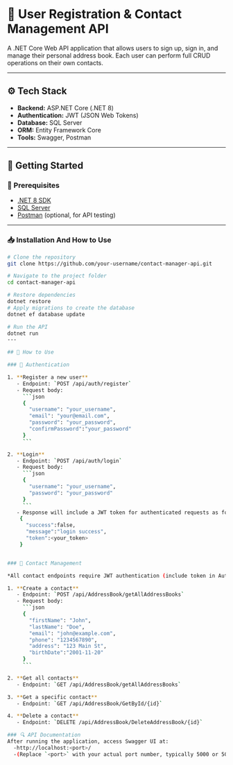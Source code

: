 # 📘 User Registration & Contact Management API

A .NET Core Web API application that allows users to sign up, sign in, and manage their personal address book. Each user can perform full CRUD operations on their own contacts.

---

## ⚙️ Tech Stack

- **Backend:** ASP.NET Core (.NET 8)
- **Authentication:** JWT (JSON Web Tokens)
- **Database:** SQL Server
- **ORM:** Entity Framework Core
- **Tools:** Swagger, Postman

---

## 🚀 Getting Started

### 🔧 Prerequisites

- [.NET 8 SDK](https://dotnet.microsoft.com/en-us/download)
- [SQL Server](https://www.microsoft.com/en-us/sql-server)
- [Postman](https://www.postman.com/) (optional, for API testing)

---

### 📥 Installation And How to Use

```bash
# Clone the repository
git clone https://github.com/your-username/contact-manager-api.git

# Navigate to the project folder
cd contact-manager-api

# Restore dependencies
dotnet restore
# Apply migrations to create the database
dotnet ef database update

# Run the API
dotnet run
---

## 📝 How to Use

### 🔐 Authentication

1. **Register a new user**
   - Endpoint: `POST /api/auth/register`
   - Request body:
     ```json
     {
       "username": "your_username",
       "email": "your@email.com",
       "password": "your_password",
       "confirmPassword":"your_password"
     }
     ```

2. **Login**
   - Endpoint: `POST /api/auth/login`
   - Request body:
     ```json
     {
       "username": "your_username",
       "password": "your_password"
     }
     ```
   - Response will include a JWT token for authenticated requests as follows :
    {
      "success":false,
      "message":"login success",
      "token":<your_token>
    }


### 📇 Contact Management

*All contact endpoints require JWT authentication (include token in Authorization header)*

1. **Create a contact**
   - Endpoint: `POST /api/AddressBook/getAllAddressBooks`
   - Request body:
     ```json
     {
       "firstName": "John",
       "lastName": "Doe",
       "email": "john@example.com",
       "phone": "1234567890",
       "address": "123 Main St",
       "birthDate":"2001-11-20"
     }
     ```

2. **Get all contacts**
   - Endpoint: `GET /api/AddressBook/getAllAddressBooks`

3. **Get a specific contact**
   - Endpoint: `GET /api/AddressBook/GetById/{id}`

4. **Delete a contact**
   - Endpoint: `DELETE /api/AddressBook/DeleteAddressBook/{id}`

### 🔍 API Documentation
After running the application, access Swagger UI at:
  -http://localhost:<port>/
  -(Replace `<port>` with your actual port number, typically 5000 or 5001)
